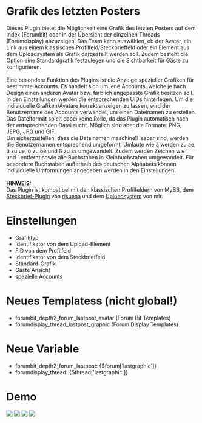# Grafik des letzten Posters
Dieses Plugin bietet die Möglichkeit eine Grafik des letzten Posters auf dem Index (Forumbit) oder in der Übersicht der einzelnen Threads (Forumdisplay) anzuzeigen. Das Team kann auswählen, ob der Avatar, ein Link aus einem klassisches Profilfeld/Steckbrieffeld oder ein Element aus dem Uploadsystem als Grafik dargestellt werden soll. Zudem besteht die Option eine Standardgrafik festzulegen und die Sichtbarkeit für Gäste zu konfigurieren.<br>
<br>
Eine besondere Funktion des Plugins ist die Anzeige spezieller Grafiken für bestimmte Accounts. Es handelt sich um jene Accounts, welche je nach Design einen anderen Avatar bzw. farblich angepasste Grafik besitzen soll. In den Einstellungen werden die entsprechenden UIDs hinterlegen. Um die individuelle Grafiken/Avatare korrekt anzeigen zu lassen, wird der Benutzername des Accounts verwendet, um einen Dateinamen zu erstellen. Das Dateiformat spielt dabei keine Rolle, da das Plugin automatisch nach der entsprechenden Datei sucht. Möglich sind aber die Formate: PNG, JEPG, JPG und GIF.<br>
Um sicherzustellen, dass die Dateinamen maschinell lesbar sind, werden die Benutzernamen entsprechend umgeformt. Umlaute wie ä werden zu ae, ü zu ue, ö zu oe und ß zu ss umgewandelt. Zudem werden Zeichen wie ' und ` entfernt sowie alle Buchstaben in Kleinbuchstaben umgewandelt. Für besondere Buchstaben außerhalb des deutschen Alphabets können individuelle Umformungen angegeben werden in den Einstellungen.
<br><br>
<b>HINWEIS:</b><br>
Das Plugin ist kompatibel mit den klassischen Profilfeldern von MyBB, dem <a href="https://github.com/katjalennartz/application_ucp">Steckbrief-Plugin</a> von <a href="https://github.com/katjalennartz">risuena</a> und dem <a href="https://github.com/little-evil-genius/Upload-System">Uploadsystem</a> von mir.

# Einstellungen
- Grafiktyp
- Identifikator von dem Upload-Element
- FID von dem Profilfeld
- Identifikator von dem Steckbrieffeld
- Standard-Grafik
- Gäste Ansicht
- spezielle Accounts

# Neues Templatess (nicht global!) 
-  forumbit_depth2_forum_lastpost_avatar (Forum Bit Templates)
-  forumdisplay_thread_lastpost_graphic (Forum Display Templates)

# Neue Variable
- forumbit_depth2_forum_lastpost: {$forum['lastgraphic']}
- forumdisplay_thread: {$thread['lastgraphic']}

# Demo
<img src="https://stormborn.at/plugins/lastgraphic_settings.png">
<img src="https://stormborn.at/plugins/lastgraphic_user.png">
<img src="https://stormborn.at/plugins/lastgraphic_gast.png">
<img src="https://stormborn.at/plugins/lastgraphic_threads.png">
